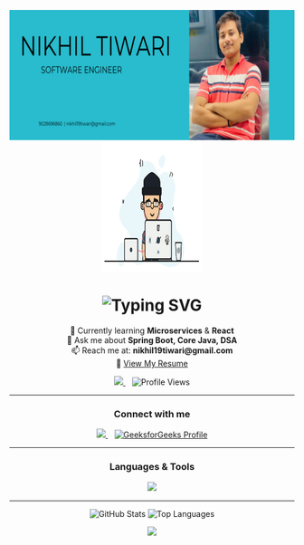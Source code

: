 <!-- Banner and GIF -->
<p align="center">
  <img src="https://raw.githubusercontent.com/nikhil19tiwari/nikhil19tiwari/main/NIKHIL%20TIWARI.png" alt="banner" height="230" width="600"/>
  <img src="https://raw.githubusercontent.com/nikhil19tiwari/nikhil19tiwari/main/1%20IRGHmiGsa16stedQvIaZfw.gif" alt="coder gif" height="230" width="180"/>
</p>

<!-- Typing Animation (Fixed width) -->
<h1 align="center">
  <img src="https://readme-typing-svg.demolab.com?font=Fira+Code&weight=600&size=24&pause=1000&color=42F5E9&center=true&vCenter=true&width=550&lines=Hi+%F0%9F%91%8B%2C+I'm+Nikhil+Tiwari;Java+Full+Stack+Developer;Spring+Boot+%7C+React+%7C+DSA+Solver;Passionate+Learner+%26+Builder" alt="Typing SVG" />
</h1>

<!-- Intro -->
<p align="center">
  🌱 Currently learning <b>Microservices</b> & <b>React</b><br>
  💬 Ask me about <b>Spring Boot, Core Java, DSA</b><br>
  📫 Reach me at: <b>nikhil19tiwari@gmail.com</b><br>
  📄 <a href="https://github.com/nikhil19tiwari/Resume.git" target="_blank">View My Resume</a>
</p>

<!-- GFG + Views Badge (Improved style) -->
<p align="center">
  <a href="https://auth.geeksforgeeks.org/user/nikhil19wxqo" target="_blank">
    <img src="https://img.shields.io/badge/GeeksforGeeks-Click%20to%20View-%230F9D58?style=for-the-badge&logo=geeksforgeeks&logoColor=white" />
  </a>
  &nbsp;&nbsp;
  <img src="https://komarev.com/ghpvc/?username=nikhil19tiwari&label=Profile%20views&color=blueviolet&style=for-the-badge" alt="Profile Views" />
</p>

---

<!-- Socials -->
<h3 align="center">Connect with me</h3>
<p align="center">
  <a href="https://linkedin.com/in/nikhil-tiwari-261a64306" target="_blank">
    <img src="https://skillicons.dev/icons?i=linkedin" height="30" />
  </a>
  &nbsp;&nbsp;
  <a href="https://auth.geeksforgeeks.org/user/nikhil19wxqo" target="_blank">
    <img src="https://upload.wikimedia.org/wikipedia/commons/4/43/GeeksforGeeks.svg" height="30" title="GeeksforGeeks Profile"/>
  </a>
</p>

---

<!-- Tech Stack -->
<h3 align="center">Languages & Tools</h3>
<p align="center">
  <img src="https://skillicons.dev/icons?i=java,spring,react,js,html,css,mysql,cpp" />
</p>

---

<!-- GitHub Stats -->
<p align="center">
  <img src="https://github-readme-stats.vercel.app/api?username=nikhil19tiwari&show_icons=true&theme=radical" alt="GitHub Stats" height="170"/>
  <img src="https://github-readme-stats.vercel.app/api/top-langs/?username=nikhil19tiwari&layout=compact&theme=radical" alt="Top Languages" height="170"/>
</p>

<!-- GitHub Streak -->
<p align="center">
  <img src="https://github-readme-streak-stats.herokuapp.com?user=nikhil19tiwari&theme=radical&hide_border=false" />
</p>
